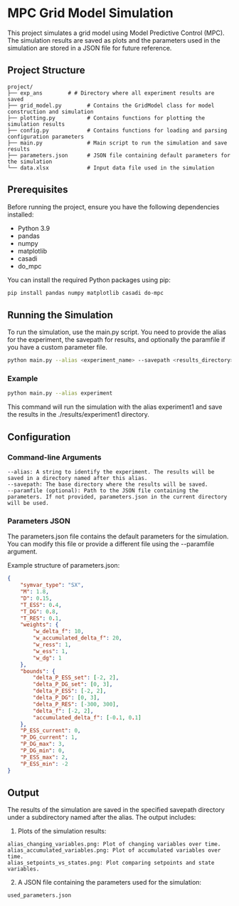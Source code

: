 # MPC Grid Model Simulation

This project simulates a grid model using Model Predictive Control (MPC). The simulation results are saved as plots and the parameters used in the simulation are stored in a JSON file for future reference.

## Project Structure
```
project/
├── exp_ans        # # Directory where all experiment results are saved
├── grid_model.py        # Contains the GridModel class for model construction and simulation
├── plotting.py          # Contains functions for plotting the simulation results
├── config.py            # Contains functions for loading and parsing configuration parameters
├── main.py              # Main script to run the simulation and save results
├── parameters.json      # JSON file containing default parameters for the simulation
└── data.xlsx            # Input data file used in the simulation
```
## Prerequisites

Before running the project, ensure you have the following dependencies installed:

- Python 3.9
- pandas
- numpy
- matplotlib
- casadi
- do_mpc

You can install the required Python packages using pip:

```bash
pip install pandas numpy matplotlib casadi do-mpc
```
## Running the Simulation

To run the simulation, use the main.py script. You need to provide the alias for the experiment, the savepath for results, and optionally the paramfile if you have a custom parameter file.
```bash
python main.py --alias <experiment_name> --savepath <results_directory> [--paramfile <path_to_parameters.json>]
```
### Example
```bash
python main.py --alias experiment
```
This command will run the simulation with the alias experiment1 and save the results in the ./results/experiment1 directory.

## Configuration

### Command-line Arguments

```
--alias: A string to identify the experiment. The results will be saved in a directory named after this alias.
--savepath: The base directory where the results will be saved.
--paramfile (optional): Path to the JSON file containing the parameters. If not provided, parameters.json in the current directory will be used.
```
### Parameters JSON

The parameters.json file contains the default parameters for the simulation. You can modify this file or provide a different file using the --paramfile argument.

Example structure of parameters.json:
```json
{
    "symvar_type": "SX",
    "M": 1.8,
    "D": 0.15,
    "T_ESS": 0.4,
    "T_DG": 0.8,
    "T_RES": 0.1,
    "weights": {
        "w_delta_f": 10,
        "w_accumulated_delta_f": 20,
        "w_ress": 1,
        "w_ess": 1,
        "w_dg": 1
    },
    "bounds": {
        "delta_P_ESS_set": [-2, 2],
        "delta_P_DG_set": [0, 3],
        "delta_P_ESS": [-2, 2],
        "delta_P_DG": [0, 3],
        "delta_P_RES": [-300, 300],
        "delta_f": [-2, 2],
        "accumulated_delta_f": [-0.1, 0.1]
    },
    "P_ESS_current": 0,
    "P_DG_current": 1,
    "P_DG_max": 3,
    "P_DG_min": 0,
    "P_ESS_max": 2,
    "P_ESS_min": -2
}
```
## Output

The results of the simulation are saved in the specified savepath directory under a subdirectory named after the alias. The output includes:

1.	Plots of the simulation results:
```
alias_changing_variables.png: Plot of changing variables over time.
alias_accumulated_variables.png: Plot of accumulated variables over time.
alias_setpoints_vs_states.png: Plot comparing setpoints and state variables.
```
2.	A JSON file containing the parameters used for the simulation:
```
used_parameters.json
```